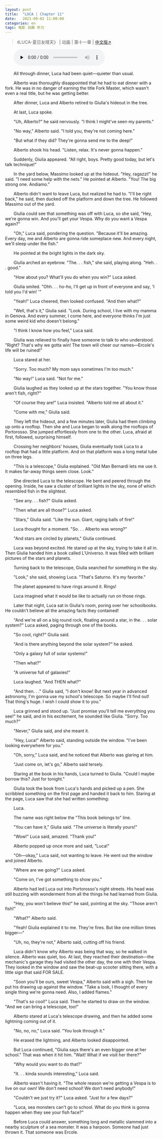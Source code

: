 ```yaml
---
layout: post
title:  "LUCA | Chapter 11"
date:   2021-09-02 11:00:00
categories: en
tags: 电影 动画 听力
---
```


>《LUCA-夏日友晴天》 | 动画 | 第十一章 | [中文版↗](https://buyivi.xyz/luca-chapter11/)

​&emsp;&emsp;<audio id="audio" controls="" preload="none">
      <source id="m4a" src="https://buyivi.xyz/files/audio/Luca/Chapter11.m4a">
</audio>

&emsp;&emsp;All through dinner, Luca had been quiet—quieter than usual.

&emsp;&emsp;Alberto was thoroughly disappointed that he had to eat dinner with a fork. He was in no danger of earning the title Fork Master, which wasn't even a real title, but he was getting better.

&emsp;&emsp;After dinner, Luca and Alberto retired to Giulia's hideout in the tree.

&emsp;&emsp;At last, Luca spoke.

&emsp;&emsp;"Uh, Alberto?" he said nervously. "I think I might've seen my parents."

&emsp;&emsp;"No way," Alberto said. "I told you, they're not coming here."

&emsp;&emsp;"But what if they did? They're gonna send me to the deep!"

&emsp;&emsp;Alberto shook his head. "Listen, relax. It's never gonna happen."

&emsp;&emsp;Suddenly, Giulia appeared. "All right, boys. Pretty good today, but let's talk technique!"

&emsp;&emsp;In the yard below, Massimo looked up at the hideout. "Hey, ragazzi!" he said. "I need some help with the nets." He pointed at Alberto. "You! The big strong one. Andiamo."

&emsp;&emsp;Alberto didn't want to leave Luca, but realized he had to. "I'll be right back," he said, then ducked off the platform and down the tree. He followed Massimo out of the yard.

&emsp;&emsp;Giulia could see that something was off with Luca, so she said, "Hey, we're gonna win. And you'll get your Vespa. Why do you want a Vespa again?"

&emsp;&emsp;"Oh," Luca said, pondering the question. "Because it'll be amazing. Every day, me and Alberto are gonna ride someplace new. And every night, we'll sleep under the fish."

&emsp;&emsp;He pointed at the bright lights in the dark sky.

&emsp;&emsp;Giulia arched an eyebrow. "The. . . fish," she said, playing along. "Heh. . . good."

&emsp;&emsp;"How about you? What'll you do when you win?" Luca asked.

&emsp;&emsp;Giulia smiled. "Ohh. . . ho-ho, I'll get up in front of everyone and say, 'I told you I'd win! '"

&emsp;&emsp;"Yeah!" Luca cheered, then looked confused. "And then what?"

&emsp;&emsp;"Well, that's it," Giulia said. "Look. During school, I live with my mamma in Genova. And every summer, I come here, and everyone thinks I'm just some weird kid who doesn't belong."

&emsp;&emsp;"I think I know how you feel," Luca said.

&emsp;&emsp;Giulia was relieved to finally have someone to talk to who understood. "Right? That's why we gotta win! The town will cheer our names—Ercole's life will be ruined!"

&emsp;&emsp;Luca stared at her.

&emsp;&emsp;"Sorry. Too much? My mom says sometimes I'm too much."

&emsp;&emsp;"No way!" Luca said. "Not for me."

&emsp;&emsp;Giulia laughed as they looked up at the stars together. "You know those aren't fish, right?"

&emsp;&emsp;"Of course they are!" Luca insisted. "Alberto told me all about it."

&emsp;&emsp;"Come with me," Giulia said.

&emsp;&emsp;They left the hideout, and a few minutes later, Giulia had them climbing up onto a rooftop. Then she and Luca began to walk along the rooftops of Portorosso. She jumped effortlessly from one to the other. Luca, afraid at first, followed, surprising himself.

&emsp;&emsp;Crossing her neighbors' houses, Giulia eventually took Luca to a rooftop that had a little platform. And on that platform was a long metal tube on three legs.

&emsp;&emsp;"This is a telescope," Giulia explained. "Old Man Bernardi lets me use it. It makes far-away things seem close. Look."

&emsp;&emsp;She directed Luca to the telescope. He bent and peered through the opening. Inside, he saw a cluster of brilliant lights in the sky, none of which resembled fish in the slightest.

&emsp;&emsp;"See any. . . fish?" Giulia asked.

&emsp;&emsp;"Then what are all those?" Luca asked.

&emsp;&emsp;"Stars," Giulia said. "Like the sun. Giant, raging balls of fire!"

&emsp;&emsp;Luca thought for a moment. "So. . . Alberto was wrong?"

&emsp;&emsp;"And stars are circled by planets," Giulia continued.

&emsp;&emsp;Luca was beyond excited. He stared up at the sky, trying to take it all in. Then Giulia handed him a book called L'Universo. It was filled with brilliant pictures of the stars and planets.

&emsp;&emsp;Turning back to the telescope, Giulia searched for something in the sky.

&emsp;&emsp;"Look," she said, showing Luca. "That's Saturno. It's my favorite."

&emsp;&emsp;The planet appeared to have rings around it. Rings!

&emsp;&emsp;Luca imagined what it would be like to actually run on those rings.

&emsp;&emsp;Later that night, Luca sat in Giulia's room, poring over her schoolbooks. He couldn't believe all the amazing facts they contained!

&emsp;&emsp;"And we're all on a big round rock, floating around a star, in the. . . solar system?" Luca asked, paging through one of the books.

&emsp;&emsp;"So cool, right?" Giulia said.

&emsp;&emsp;"And is there anything beyond the solar system?" he asked.

&emsp;&emsp;"Only a galaxy full of solar systems!"

&emsp;&emsp;"Then what?"

&emsp;&emsp;"A universe full of galaxies!"

&emsp;&emsp;Luca laughed. "And THEN what?"

&emsp;&emsp;"And then. . ." Giulia said, "I don't know! But next year in advanced astronomy, I'm gonna use my school's telescope. So maybe I'll find out! That thing's huge. I wish I could show it to you."

&emsp;&emsp;Luca grinned and stood up. "Just promise you'll tell me everything you see!" he said, and in his excitement, he sounded like Giulia. "Sorry. Too much?"

&emsp;&emsp;"Never," Giulia said, and she meant it.

&emsp;&emsp;"Hey, Luca!" Alberto said, standing outside the window. "I've been looking everywhere for you."

&emsp;&emsp;"Oh, sorry," Luca said, and he noticed that Alberto was glaring at him.

&emsp;&emsp;"Just come on, let's go," Alberto said tersely.

&emsp;&emsp;Staring at the book in his hands, Luca turned to Giulia. "Could I maybe borrow this? Just for tonight."

&emsp;&emsp;Giulia took the book from Luca's hands and picked up a pen. She scribbled something on the first page and handed it back to him. Staring at the page, Luca saw that she had written something:

&emsp;&emsp;Luca.

&emsp;&emsp;The name was right below the "This book belongs to" line.

&emsp;&emsp;"You can have it," Giulia said. "The universe is literally yours!"

&emsp;&emsp;"Wow!" Luca said, amazed. "Thank you!"

&emsp;&emsp;Alberto popped up once more and said, "Luca!"

&emsp;&emsp;"Oh—okay," Luca said, not wanting to leave. He went out the window and joined Alberto.

&emsp;&emsp;"Where are we going?" Luca asked.

&emsp;&emsp;"Come on, I've got something to show you."

&emsp;&emsp;Alberto had led Luca out into Portorosso's night streets. His head was still buzzing with wonderment from all the things he had learned from Giulia.

&emsp;&emsp;"Hey, you won't believe this!" he said, pointing at the sky. "Those aren't fish!"

&emsp;&emsp;"What?" Alberto said.

&emsp;&emsp;"Yeah! Giulia explained it to me. They're fires. But like one million times bigger—"

&emsp;&emsp;"Uh, no, they're not," Alberto said, cutting off his friend.

&emsp;&emsp;Luca didn't know why Alberto was being that way, so he walked in silence. Alberto was quiet, too. At last, they reached their destination—the mechanic's garage they had visited the other day, the one with their Vespa. They looked in the window and saw the beat-up scooter sitting there, with a little sign that said FOR SALE.

&emsp;&emsp;"Soon you'll be ours, sweet Vespa," Alberto said with a sigh. Then he put his drawing up against the window. "Take a look, I thought of every single thing we're gonna need. Also, I added flames."

&emsp;&emsp;"That's so cool!" Luca said. Then he started to draw on the window. "And we can bring a telescope, too!"

&emsp;&emsp;Alberto stared at Luca's telescope drawing, and then he added some lightning coming out of it.

&emsp;&emsp;"No, no, no," Luca said. "You look through it."

&emsp;&emsp;He erased the lightning, and Alberto looked disappointed.

&emsp;&emsp;But Luca continued, "Giulia says there's an even bigger one at her school." That was when it hit him. "Wait! What if we visit her there?"

&emsp;&emsp;"Why would you want to do that?"

&emsp;&emsp;"It. . . kinda sounds interesting," Luca said.

&emsp;&emsp;Alberto wasn't having it. "The whole reason we're getting a Vespa is to live on our own! We don't need school! We don't need anybody!"

&emsp;&emsp;"Couldn't we just try it?" Luca asked. "Just for a few days?"

&emsp;&emsp;"Luca, sea monsters can't go to school. What do you think is gonna happen when they see your fish face?"

&emsp;&emsp;Before Luca could answer, something long and metallic slammed into a nearby sculpture of a sea monster. It was a harpoon. Someone had just thrown it. That someone was Ercole.